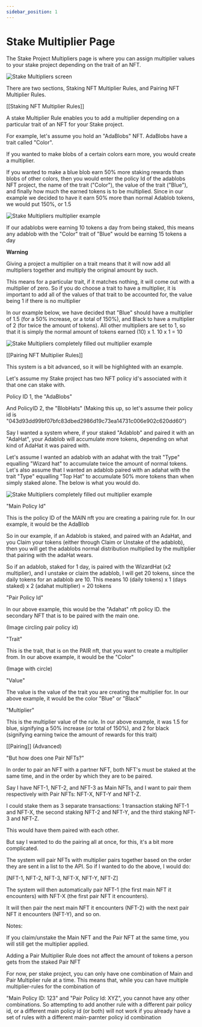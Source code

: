 ```yaml
---
sidebar_position: 1
---
```


# Stake Multiplier Page

The Stake Project Multipliers page is where you can assign multiplier values to your stake project depending on the trait of an NFT. 

![Stake Multipliers screen](/img/stake-projects/stake-multipliers-page/stake-multipliers-page-01.png)

There are two sections, Staking NFT Multiplier Rules, and Pairing NFT Multiplier Rules. 

[[Staking NFT Multiplier Rules]]

A stake Multiplier Rule enables you to add a multiplier depending on a particular trait of an NFT for your Stake project.

For example, let's assume you hold an "AdaBlobs" NFT. AdaBlobs have a trait called "Color". 

If you wanted to make blobs of a certain colors earn more, you would create a multiplier. 

If you wanted to make a blue blob earn 50% more staking rewards than blobs of other colors, then you would enter the policy Id of the adablobs NFT project, the name of the trait ("Color"), the value of the trait ("Blue"), and finally how much the earned tokens is to be multiplied. Since in our example we decided to have it earn 50% more than normal Adablob tokens, we would put 150%, or 1.5

![Stake Multipliers multiplier example](/img/stake-projects/stake-multipliers-page/stake-multipliers-page-02.png)

If our adablobs were earning 10 tokens a day from being staked, this means any adablob with the "Color" trait of "Blue" would be earning 15 tokens a day

**Warning** 

Giving a project a multiplier on a trait means that it will now add all multipliers together and multiply the original amount by such. 

This means for a particular trait, if it matches nothing, it will come out with a multiplier of zero. So if you do choose a trait to have a multiplier, it is important to add all of the values of that trait to be accounted for, the value being 1 if there is no multiplier

In our example below, we have decided that "Blue" should have a multiplier of 1.5 (for a 50% increase, or a total of 150%), and Black to have a multiplier of 2 (for twice the amount of tokens). All other multipliers are set to 1, so that it is simply the normal amount of tokens earned (10) x 1.   10 x 1 = 10

![Stake Multipliers completely filled out multiplier example](/img/stake-projects/stake-multipliers-page/stake-multipliers-page-03.png)

[[Pairing NFT Multiplier Rules]]

This system is a bit advanced, so it will be highlighted with an example. 

Let's assume my Stake project has two NFT policy id's associated with it that one can stake with. 

Policy ID 1, the "AdaBlobs"

And PolicyID 2, the "BlobHats" (Making this up, so let's assume their policy id is "043d93dd99bf07bfc83dbed2986d19c73ea14731c006e902c620dd60")

Say I wanted a system where, if your staked "Adablob" and paired it with an "AdaHat", your Adablob will accumulate more tokens, depending on what kind of AdaHat it was paired with. 

Let's assume I wanted an adablob with an adahat with the trait "Type" equalling "Wizard hat" to accumulate twice the amount of normal tokens. Let's also assume that I wanted an adablob paired with an adahat with the trait "Type" equalling "Top Hat" to accumulate 50% more tokens than when simply staked alone. The below is what you would do. 

![Stake Multipliers completely filled out multiplier example](/img/stake-projects/stake-multipliers-page/stake-multipliers-page-04.png)

"Main Policy Id" 

This is the policy ID of the MAIN nft you are creating a pairing rule for. In our example, it would be the AdaBlob

So in our example, if an Adablob is staked, and paired with an AdaHat, and you Claim your tokens (either through Claim or Unstake of the adablob), then you will get the adablobs normal distribution multiplied by the multiplier that pairing with the adaHat wears. 

So if an adablob, staked for 1 day, is paired with the WizardHat (x2 multiplier), and I unstake or claim the adablob, I will get 20 tokens, since the daily tokens for an adablob are 10. This means 10 (daily tokens) x 1 (days staked) x 2 (adahat multiplier) = 20 tokens

"Pair Policy Id"

In our above example, this would be the "Adahat" nft policy ID. the secondary NFT that is to be paired with the main one. 

(Image circling pair policy id)

"Trait"
 
This is the trait, that is on the PAIR nft, that you want to create a multiplier from. In our above example, it would be the "Color"

(Image with circle)

"Value"

The value is the value of the trait you are creating the multiplier for. In our above example, it would be the color "Blue" or "Black"

"Multiplier"

This is the multiplier value of the rule. In our above example, it was 1.5 for blue, signifying a 50% increase (or total of 150%), and 2 for black (signifying earning twice the amount of rewards for this trait)

[[Pairing]] (Advanced)

"But how does one Pair NFTs?"

In order to pair an NFT with a partner NFT, both NFT's must be staked at the same time, and in the order by which they are to be paired. 

Say I have NFT-1, NFT-2, and NFT-3 as Main NFTs, and I want to pair them respectively with Pair NFTs: NFT-X, NFT-Y and NFT-Z. 

I could stake them as 3 separate transactions: 1 transaction staking NFT-1 and NFT-X, the second staking NFT-2 and NFT-Y, and the third staking NFT-3 and NFT-Z. 

This would have them paired with each other. 

But say I wanted to do the pairing all at once, for this, it's a bit more complicated. 

The system will pair NFTs with multiplier pairs together based on the order they are sent in a list to the API. So if I wanted to do the above, I would do:

[NFT-1, NFT-2, NFT-3, NFT-X, NFT-Y, NFT-Z]

The system will then automatically pair NFT-1 (the first main NFT it encounters) with NFT-X (the first pair NFT it encounters).

It will then pair the next main NFT it encounters (NFT-2) with the next pair NFT it encounters (NFT-Y), and so on. 

Notes:

If you claim/unstake the Main NFT and the Pair NFT at the same time, you will still get the multiplier applied. 

Adding a Pair Multiplier Rule does not affect the amount of tokens a person gets from the staked Pair NFT

For now, per stake project, you can only have one combination of Main and Pair Multiplier rule at a time. This means that, while you can have multiple multiplier-rules for the combination of 

"Main Policy ID: 123" and "Pair Policy Id: XYZ", you cannot have any other combinations. So attempting to add another rule with a different pair policy id, or a different main policy id (or both) will not work if you already have a set of rules with a different main-parnter policy id combination





